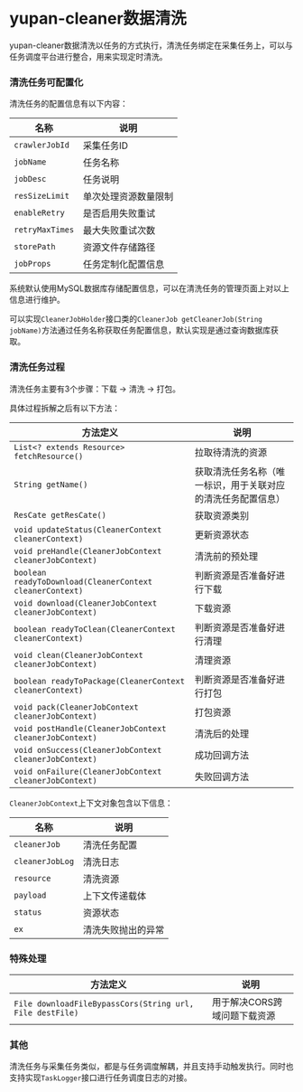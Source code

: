 # yupan-cleaner数据清洗

yupan-cleaner数据清洗以任务的方式执行，清洗任务绑定在采集任务上，可以与任务调度平台进行整合，用来实现定时清洗。

### 清洗任务可配置化

清洗任务的配置信息有以下内容：

| 名称            | 说明                 |
|-----------------|--------------------|
| `crawlerJobId`  | 采集任务ID           |
| `jobName`       | 任务名称             |
| `jobDesc`       | 任务说明             |
| `resSizeLimit`  | 单次处理资源数量限制 |
| `enableRetry`   | 是否启用失败重试     |
| `retryMaxTimes` | 最大失败重试次数     |
| `storePath`     | 资源文件存储路径     |
| `jobProps`      | 任务定制化配置信息   |

系统默认使用MySQL数据库存储配置信息，可以在清洗任务的管理页面上对以上信息进行维护。

可以实现`CleanerJobHolder`接口类的`CleanerJob getCleanerJob(String jobName)`方法通过任务名称获取任务配置信息，默认实现是通过查询数据库获取。

### 清洗任务过程

清洗任务主要有3个步骤：下载 -> 清洗 -> 打包。

具体过程拆解之后有以下方法：

| 方法定义                                                 | 说明                                                      |
|----------------------------------------------------------|---------------------------------------------------------|
| `List<? extends Resource> fetchResource()`               | 拉取待清洗的资源                                          |
| `String getName()`                                       | 获取清洗任务名称（唯一标识，用于关联对应的清洗任务配置信息） |
| `ResCate getResCate()`                                   | 获取资源类别                                              |
| `void updateStatus(CleanerContext cleanerContext)`       | 更新资源状态                                              |
| `void preHandle(CleanerJobContext cleanerJobContext)`    | 清洗前的预处理                                            |
| `boolean readyToDownload(CleanerContext cleanerContext)` | 判断资源是否准备好进行下载                                |
| `void download(CleanerJobContext cleanerJobContext)`     | 下载资源                                                  |
| `boolean readyToClean(CleanerContext cleanerContext)`    | 判断资源是否准备好进行清理                                |
| `void clean(CleanerJobContext cleanerJobContext)`        | 清理资源                                                  |
| `boolean readyToPackage(CleanerContext cleanerContext)`  | 判断资源是否准备好进行打包                                |
| `void pack(CleanerJobContext cleanerJobContext)`         | 打包资源                                                  |
| `void postHandle(CleanerJobContext cleanerJobContext)`   | 清洗后的处理                                              |
| `void onSuccess(CleanerJobContext cleanerJobContext)`    | 成功回调方法                                              |
| `void onFailure(CleanerJobContext cleanerJobContext)`    | 失败回调方法                                              |

`CleanerJobContext`上下文对象包含以下信息：

| 名称            | 说明               |
|-----------------|------------------|
| `cleanerJob`    | 清洗任务配置       |
| `cleanerJobLog` | 清洗日志           |
| `resource`      | 清洗资源           |
| `payload`       | 上下文传递载体     |
| `status`        | 资源状态           |
| `ex`            | 清洗失败抛出的异常 |

### 特殊处理

| 方法定义                                                 | 说明                         |
|----------------------------------------------------------|----------------------------|
| `File downloadFileBypassCors(String url, File destFile)` | 用于解决CORS跨域问题下载资源 |

### 其他

清洗任务与采集任务类似，都是与任务调度解耦，并且支持手动触发执行。同时也支持实现`TaskLogger`接口进行任务调度日志的对接。
